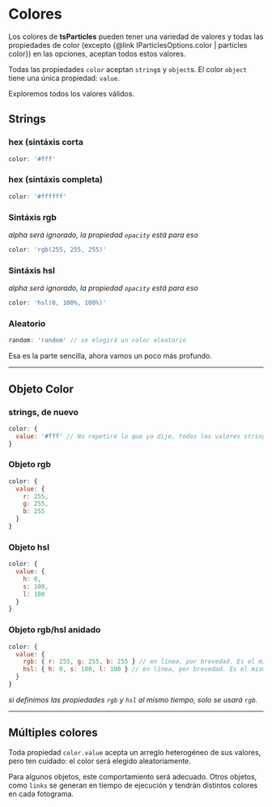 # Colores

Los colores de **tsParticles** pueden tener una variedad de valores y todas las propiedades de color (excepto {@link IParticlesOptions.color | particles color}) en las opciones, aceptan todos estos valores.

Todas las propiedades `color` aceptan `string`s y `object`s. El color `object` tiene una única propiedad: `value`.

Exploremos todos los valores válidos.

## Strings

### hex (sintáxis corta

```javascript
color: '#fff'
```

### hex (sintáxis completa)

```javascript
color: '#ffffff'
```

### Sintáxis rgb

*alpha será ignorado, la propiedad `opacity` está para eso*

```javascript
color: 'rgb(255, 255, 255)'
```

### Sintáxis hsl

*alpha será ignorado, la propiedad `opacity` está para eso*

```javascript
color: 'hsl(0, 100%, 100%)'
```

### Aleatorio

```javascript
random: 'random' // se elegirá un color aleatorio
```

Esa es la parte sencilla, ahora vamos un poco más profundo.

---

## Objeto Color

### strings, de nuevo

```javascript
color: {
  value: '#fff' // No repetiré lo que ya dije, todos los valores string de antes son válidos aquí también
}
```

### Objeto rgb

```javascript
color: {
  value: {
    r: 255,
    g: 255,
    b: 255
  }
}
```

### Objeto hsl

```javascript
color: {
  value: {
    h: 0,
    s: 100,
    l: 100
  }
}
```

### Objeto rgb/hsl anidado

```javascript
color: {
  value: {
    rgb: { r: 255, g: 255, b: 255 } // en línea, por brevedad. Es el mismo objeto rgb de antes
    hsl: { h: 0, s: 100, l: 100 } // en línea, por brevedad. Es el mismo objeto hsl de antes
  }
}
```

*si definimos las propiedades `rgb` y `hsl` al mismo tiempo, solo se usará `rgb`.*

---

## Múltiples colores

Toda propiedad `color.value` acepta un arreglo heterogéneo de sus valores, pero ten cuidado: el color será elegido aleatoriamente.

Para algunos objetos, este comportamiento será adecuado. Otros objetos, como `links` se generan en tiempo de ejecución y tendrán distintos colores en cada fotograma.
